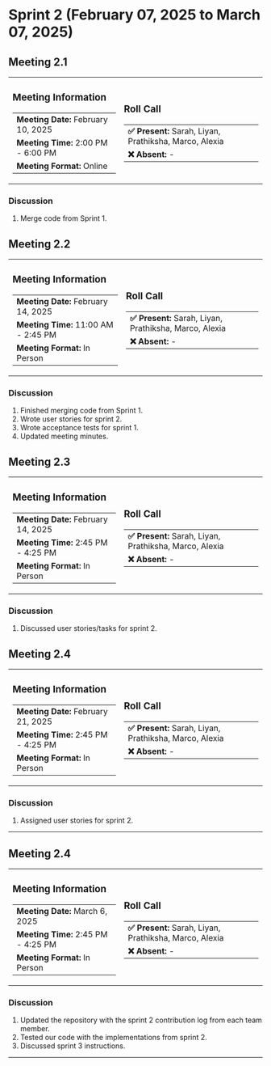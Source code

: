 # Sprint 2 (February 07, 2025 to March 07, 2025)

## Meeting 2.1

<table>
  <tr>
    <td>

### Meeting Information
<table>
  <tr>
    <td><strong>Meeting Date:</strong> February 10, 2025</td>
  </tr>
  <tr>
    <td><strong>Meeting Time:</strong> 2:00 PM - 6:00 PM</td>
  </tr>
  <tr>
    <td><strong>Meeting Format:</strong> Online</td>
  </tr>
</table>

  </td>
  <td>

### Roll Call
<table>
  <tr>
    <td><strong>✅ Present:</strong> Sarah, Liyan, Prathiksha, Marco, Alexia</td>
  </tr>
  <tr>
    <td><strong>❌ Absent: </strong> -</td>
  </tr>
</table>

  </td>
  </tr>
</table>

### Discussion
1. Merge code from Sprint 1. 

## Meeting 2.2

<table>
  <tr>
    <td>

### Meeting Information
<table>
  <tr>
    <td><strong>Meeting Date:</strong> February 14, 2025</td>
  </tr>
  <tr>
    <td><strong>Meeting Time:</strong> 11:00 AM - 2:45 PM</td>
  </tr>
  <tr>
    <td><strong>Meeting Format:</strong> In Person</td>
  </tr>
</table>

  </td>
  <td>

### Roll Call
<table>
  <tr>
    <td><strong>✅ Present:</strong> Sarah, Liyan, Prathiksha, Marco, Alexia</td>
  </tr>
  <tr>
    <td><strong>❌ Absent:  </strong> -</td>
  </tr>
</table>

  </td>
  </tr>
</table>

### Discussion
1. Finished merging code from Sprint 1.
2. Wrote user stories for sprint 2.
3. Wrote acceptance tests for sprint 1.
4. Updated meeting minutes.

## Meeting 2.3

<table>
  <tr>
    <td>

### Meeting Information
<table>
  <tr>
    <td><strong>Meeting Date:</strong> February 14, 2025</td>
  </tr>
  <tr>
    <td><strong>Meeting Time:</strong> 2:45 PM - 4:25 PM</td>
  </tr>
  <tr>
    <td><strong>Meeting Format:</strong> In Person</td>
  </tr>
</table>

  </td>
  <td>

### Roll Call
<table>
  <tr>
    <td><strong>✅ Present:</strong> Sarah, Liyan, Prathiksha, Marco, Alexia</td>
  </tr>
  <tr>
    <td><strong>❌ Absent: </strong> -</td>
  </tr>
</table>

  </td>
  </tr>
</table>

### Discussion
1. Discussed user stories/tasks for sprint 2.

## Meeting 2.4

<table>
  <tr>
    <td>

### Meeting Information
<table>
  <tr>
    <td><strong>Meeting Date:</strong> February 21, 2025</td>
  </tr>
  <tr>
    <td><strong>Meeting Time:</strong> 2:45 PM - 4:25 PM</td>
  </tr>
  <tr>
    <td><strong>Meeting Format:</strong> In Person</td>
  </tr>
</table>

  </td>
  <td>

### Roll Call
<table>
  <tr>
    <td><strong>✅ Present:</strong> Sarah, Liyan, Prathiksha, Marco, Alexia</td>
  </tr>
  <tr>
    <td><strong>❌ Absent: </strong> -</td>
  </tr>
</table>

  </td>
  </tr>
</table>

### Discussion
1. Assigned user stories for sprint 2.

---

## Meeting 2.4

<table>
  <tr>
    <td>

### Meeting Information
<table>
  <tr>
    <td><strong>Meeting Date:</strong> March 6, 2025</td>
  </tr>
  <tr>
    <td><strong>Meeting Time:</strong> 2:45 PM - 4:25 PM</td>
  </tr>
  <tr>
    <td><strong>Meeting Format:</strong> In Person</td>
  </tr>
</table>

  </td>
  <td>

### Roll Call
<table>
  <tr>
    <td><strong>✅ Present:</strong> Sarah, Liyan, Prathiksha, Marco, Alexia</td>
  </tr>
  <tr>
    <td><strong>❌ Absent: </strong> -</td>
  </tr>
</table>

  </td>
  </tr>
</table>

### Discussion
1. Updated the repository with the sprint 2 contribution log from each team member.
2. Tested our code with the implementations from sprint 2.
3. Discussed sprint 3 instructions. 

---
